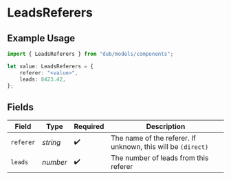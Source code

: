 # LeadsReferers

## Example Usage

```typescript
import { LeadsReferers } from "dub/models/components";

let value: LeadsReferers = {
    referer: "<value>",
    leads: 8423.42,
};
```

## Fields

| Field                                                        | Type                                                         | Required                                                     | Description                                                  |
| ------------------------------------------------------------ | ------------------------------------------------------------ | ------------------------------------------------------------ | ------------------------------------------------------------ |
| `referer`                                                    | *string*                                                     | :heavy_check_mark:                                           | The name of the referer. If unknown, this will be `(direct)` |
| `leads`                                                      | *number*                                                     | :heavy_check_mark:                                           | The number of leads from this referer                        |